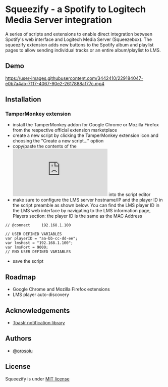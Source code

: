 # Squeezify - a Spotify to Logitech Media Server integration

A series of scripts and extensions to enable direct integration between Spotify's web interface and Logitech Media Server (Squeezebox). The squeezify extension adds new buttons to the Spotify album and playlist pages to allow sending individual tracks or an entire album/playlist to LMS.

## Demo

https://user-images.githubusercontent.com/3442410/229184047-e0b7a4ab-7117-4067-90e2-2617888af77c.mp4


## Installation

### TamperMonkey extension

- install the TamperMonkey addon for Google Chrome or Mozilla Firefox from the respective official extension marketplace
- create a new script by clicking the TamperMonkey extension icon and choosing the "Create a new script..." option
- copy/paste the contents of the ![squeezify extension file](https://github.com/orosoiu/squeezify/blob/master/tampermonkey-script/spotify-lms-integration.js) into the script editor
- make sure to configure the LMS server hostname/IP and the player ID in the script preamble as shown below. You can find the LMS player ID in the LMS web interface by navigating to the LMS information page, Players section: the player ID is the same as the MAC Address
```
// @connect		192.168.1.100

// USER DEFINED VARIABLES
var playerID = "aa-bb-cc-dd-ee";
var lmsHost = "192.168.1.100";
var lmsPort = 9000;
// END USER DEFINED VARIABLES
```
- save the script

## Roadmap

- Google Chrome and Mozilla Firefox extensions
- LMS player auto-discovery


## Acknowledgements

 - [Toastr notification library](https://github.com/CodeSeven/toastr)


## Authors

- [@orosoiu](https://www.github.com/orosoiu)


## License

Squeezify is under [MIT license](https://opensource.org/license/mit/)

